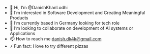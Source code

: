 - 👋 Hi, I’m @DanishKhanLodhi
- 👀 I’m interested in Software Development and Creating Meaningful Products
- 🌱 I’m currently based in Germany looking for tech role
- 💞️ I’m looking to collaborate on development of AI systems or Applications
- 📫 How to reach me danish.dk4k@gmail.com
- ⚡ Fun fact: I love to try different pizzas
